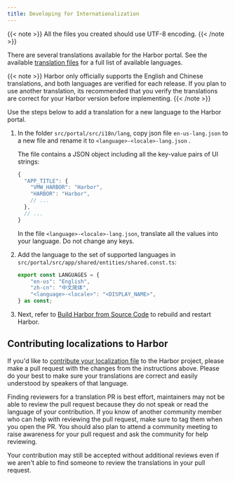 ```yaml
---
title: Developing for Internationalization
---
```


{{< note >}}
All the files you created should use UTF-8 encoding.
{{< /note >}}

There are several translations available for the Harbor portal. See the available [translation files](https://github.com/goharbor/harbor/tree/main/src/portal/src/i18n/lang) for a full list of available languages.

{{< note >}}
Harbor only officially supports the English and Chinese translations, and both languages are verified for each release. If you plan to use another translation, its recommended that you verify the translations are correct for your Harbor version before implementing.
{{< /note >}}

Use the steps below to add a translation for a new language to the Harbor portal.

1. In the folder `src/portal/src/i18n/lang`, copy json file `en-us-lang.json` to a new file and rename it to `<language>-<locale>-lang.json` .

    The file contains a JSON object including all the key-value pairs of UI strings:

    ```javascript
    {
      "APP_TITLE": {
        "VMW_HARBOR": "Harbor",
        "HARBOR": "Harbor",
        // ...
      },
      // ...
    }
    ```

    In the file `<language>-<locale>-lang.json`, translate all the values into your language. Do not change any keys.

2. Add the language to the set of supported languages in `src/portal/src/app/shared/entities/shared.const.ts`:

    ```typescript
    export const LANGUAGES = {
        "en-us": "English",
        "zh-cn": "中文简体",
        "<language>-<locale>": "<DISPLAY_NAME>",
    } as const;
    ```

3. Next, refer to [Build Harbor from Source Code](compile-guide.md) to rebuild and restart Harbor.

## Contributing localizations to Harbor
If you'd like to [contribute your localization file](https://github.com/goharbor/harbor/blob/main/CONTRIBUTING.md) to the Harbor project, please make a pull request with the changes from the instructions above. Please do your best to make sure your translations are correct and easily understood by speakers of that language.

Finding reviewers for a translation PR is best effort, maintainers may not be able to review the pull request because they do not speak or read the language of your contribution. If you know of another community member who can help with reviewing the pull request, make sure to tag them when you open the PR. You should also plan to attend a community meeting to raise awareness for your pull request and ask the community for help reviewing.

Your contribution may still be accepted without additional reviews even if we aren't able to find someone to review the translations in your pull request.
